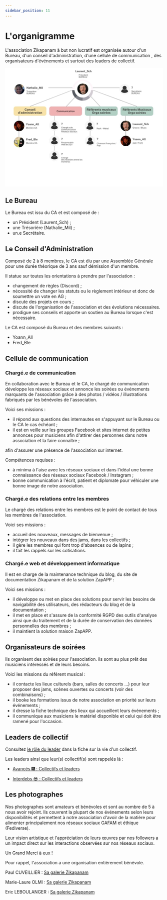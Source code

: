 ```yaml
---
sidebar_position: 11
---
```


# L'organigramme

L'association Zikapanam à but non lucratif est organisée autour d'un Bureau, d'un conseil d'administration, d'une cellule de communication 
, des organisateurs d'événements et surtout des leaders de collectif.

![Organigramme Zikapanam](/img/zikapanam-organigramme.jpg)

## Le Bureau

Le Bureau est issu du CA et est composé de :

- un Président (Laurent_Sch) ;
- une Trésorière (Nathalie_Mil) ;
- un.e Secrétaire.

## Le Conseil d'Administration

Composé de 2 à 8 membres, le CA est élu par une Assemblée Générale pour une durée théorique de 3 ans sauf démission d'un membre.

Il statue sur toutes les orientations à prendre par l'association :
- changement de règles (Discord) ;
- nécessité de changer les statuts ou le règlement intérieur et donc de soumettre un vote en AG ;
- discute des projets en cours ;
- discute de l'organisation de l'association et des évolutions nécessaires.
- prodigue ses conseils et apporte un soutien au Bureau lorsque c'est nécessaire.

Le CA est composé du Bureau et des membres suivants :
- Yoann_All
- Fred_Ble

## Cellule de communication

### Chargé.e de communication

En collaboration avec le Bureau et le CA, le chargé de communication développe les réseaux sociaux et annonce les soirées ou événements marquants de l'association grâce à des photos / vidéos / illustrations fabriqués par les bénévoles de l'association.

Voici ses missions :
- il répond aux questions des internautes en s'appuyant sur le Bureau ou le CA le cas échéant ;
- il est en veille sur les groupes Facebook et sites internet de petites annonces pour musiciens afin d'attirer des personnes dans notre association et la faire connaître ;

afin d'assurer une présence de l'association sur internet.

Compétences requises :
- à minima à l'aise avec les réseaux sociaux et dans l'idéal une bonne connaissance des réseaux sociaux Facebook / Instagram ;
- bonne communication à l'écrit, patient et diplomate pour véhiculer une bonne image de notre association.

### Chargé.e des relations entre les membres

Le chargé des relations entre les membres est le point de contact de tous les membres de l'association.

Voici ses missions :
- accueil des nouveaux, messages de bienvenue ;
- intégrer les nouveaux dans des jams, dans les collectifs ;
- il gère les membres qui font trop d'absences ou de lapins ;
- il fait les rappels sur les cotisations.

### Chargé.e web et développement informatique

Il est en charge de la maintenance technique du blog, du site de documentation Zikapanam et de la solution ZapAPP :

Voici ses missions :
- il développe ou met en place des solutions pour servir les besoins de navigabilité des utilisateurs, des rédacteurs du blog et de la documentation ;
- il met en place et s'assure de la conformité RGPD des outils d'analyse ainsi que du traitement et de la durée de conservation des données personnelles des membres ;
- il maintient la solution maison ZapAPP.

## Organisateurs de soirées

Ils organisent des soirées pour l'association. ils sont au plus prêt des musiciens intéressés et de leurs besoins.

Voici les missions du référent musical :
- il contacte les lieux culturels (bars, salles de concerts ...) pour leur proposer des jams, scènes ouvertes ou concerts (voir des combinaisons) ;
- il booke les formations issus de notre association en priorité sur leurs événements ;
- il dresse la fiche technique des lieux qui accueillent leurs événements ;
- il communique aux musiciens le matériel disponible et celui qui doit être ramené pour l'occasion.


## Leaders de collectif

Consultez [le rôle du leader](/docs/organiser/la-vie-d-un-collectif#r%C3%B4le-du-leader-de-collectif) dans la fiche sur la vie d'un collectif.

Les leaders ainsi que leur(s) collectif(s) sont rappelés là :

- [Avancés 🎆 : Collectifs et leaders](/docs/intro#les-diff%C3%A9rents-collectifs-des-avanc%C3%A9s-)

- [Interdebs 😎 : Collectifs et leaders](/docs/intro#les-diff%C3%A9rents-collectifs-des-interdebs-)


## Les photographes

Nos photographes sont amateurs et bénévoles et sont au nombre de 5 à nous avoir rejoint.
Ils couvrent la plupart de nos événements selon leurs disponibilités et permettent à notre association d'avoir de la matière pour alimenter principalement nos réseaux sociaux GAFAM et éthique (Fediverse).

Leur vision artistique et l'appréciation de leurs œuvres par nos followers a un impact direct sur les interactions observées sur nos réseaux sociaux.

Un Grand Merci à eux !

Pour rappel, l'association a une organisation entièrement bénévole.

Paul CUVEILLIER : [Sa galerie Zikapanam](https://pixelfed.fr/c/693426445854469946)

Marie-Laure OLMI : [Sa galerie Zikapanam](https://pixelfed.fr/c/693426145999757091)

Eric LEBOULANGER : [Sa galerie Zikapanam](https://pixelfed.fr/c/693425711950692112)

